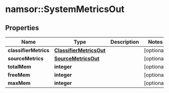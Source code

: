 # namsor::SystemMetricsOut

## Properties
Name | Type | Description | Notes
------------ | ------------- | ------------- | -------------
**classifierMetrics** | [**ClassifierMetricsOut**](ClassifierMetricsOut.md) |  | [optional] 
**sourceMetrics** | [**SourceMetricsOut**](SourceMetricsOut.md) |  | [optional] 
**totalMem** | **integer** |  | [optional] 
**freeMem** | **integer** |  | [optional] 
**maxMem** | **integer** |  | [optional] 


